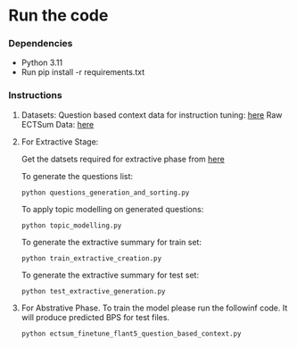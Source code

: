 
# Run the code

### Dependencies
* Python 3.11
* Run pip install -r requirements.txt

### Instructions
1. Datasets:
     Question based context data for instruction tuning: [here](https://drive.google.com/drive/folders/1BoZdJDphNPq6Ft-JPx5AoSiWogg0gvnx?usp=sharing)
     Raw ECTSum Data: [here](https://github.com/rajdeep345/ECTSum)
2. For Extractive Stage:

   Get the datsets required for extractive phase from [here](https://drive.google.com/drive/folders/1M3ks2kjkkeyhl1OICb9OciD2JaouJCaI?usp=drive_link)
   
    To generate the questions list:
    ```
    python questions_generation_and_sorting.py
    ```
    To apply topic modelling on generated questions:
    ```
    python topic_modelling.py
    ```
    To generate the extractive summary for train set:
    ```
    python train_extractive_creation.py
    ```
    To generate the extractive summary for test set:
    ```
    python test_extractive_generation.py
    ```   

3. For Abstrative Phase.
   To train the model please run the followinf code. It will produce predicted BPS for test files.
    ```
    python ectsum_finetune_flant5_question_based_context.py
    ```  


